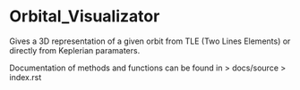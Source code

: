 # Orbital_Visualizator
Gives a 3D representation of a given orbit from TLE (Two Lines Elements) or directly from Keplerian paramaters.


Documentation of methods and functions can be found in > docs/source > index.rst
